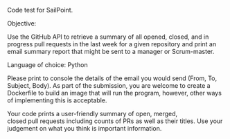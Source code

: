 
Code test for SailPoint.


Objective: 

Use the GitHub API to retrieve a summary of all opened, closed, and in progress pull requests in the last
week for a given repository and print an email summary report that might be sent to a manager or Scrum-master.


Language of choice: Python

Please print to console the details of the email you would send (From, To, Subject, Body). As part of the submission, you are welcome to create a Dockerfile to build an image that will run the program, however, other ways of implementing this is acceptable.

Your code prints a user-friendly summary of
open, 
merged,  
closed 
pull requests including counts of PRs as well as their titles. Use your judgement on what you think is important information.